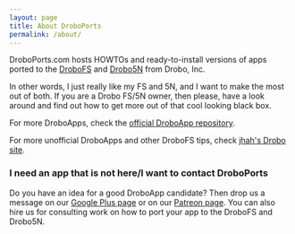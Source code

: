 ```yaml
---
layout: page
title: About DroboPorts
permalink: /about/
---
```


DroboPorts.com hosts HOWTOs and ready-to-install versions of apps ported to the [DroboFS](http://www.drobo.com/documentation) and [Drobo5N](http://www.drobo.com/storage-products/5n/) from Drobo, Inc.

In other words, I just really like my FS and 5N, and I want to make the most out of both. If you are a Drobo FS/5N owner, then please, have a look around and find out how to get more out of that cool looking black box.

For more DroboApps, check the [official DroboApp repository](http://www.drobo.com/drobo-solutions/drobo-apps/).

For more unofficial DroboApps and other DroboFS tips, check [jhah's Drobo site](http://drobo.jhah.net/).

### I need an app that is not here/I want to contact DroboPorts

Do you have an idea for a good DroboApp candidate? Then drop us a message on our [Google Plus page](https://plus.google.com/+Droboports) or on our [Patreon page](http://www.patreon.com/Droboports). You can also hire us for consulting work on how to port your app to the DroboFS and Drobo5N.
